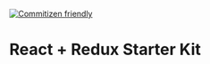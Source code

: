 [![Commitizen friendly](https://img.shields.io/badge/commitizen-friendly-brightgreen.svg)](http://commitizen.github.io/cz-cli/)

# React + Redux Starter Kit
